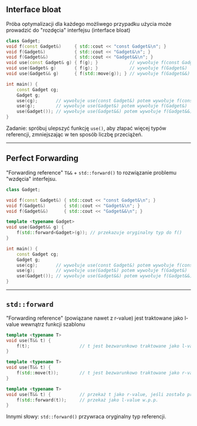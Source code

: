 <!-- .slide: style="font-size: 0.9em" -->
## Interface bloat

Próba optymalizacji dla każdego możliwego przypadku użycia może prowadzić do "rozdęcia" interfejsu (interface bloat)

```cpp
class Gadget;
void f(const Gadget&)     { std::cout << "const Gadget&\n"; }
void f(Gadget&)           { std::cout << "Gadget&\n"; }
void f(Gadget&&)          { std::cout << "Gadget&&\n"; }
void use(const Gadget& g) { f(g); }            // wywołuje f(const Gadget&)
void use(Gadget& g)       { f(g); }            // wywołuje f(Gadget&)
void use(Gadget&& g)      { f(std::move(g)); } // wywołuje f(Gadget&&)

int main() {
    const Gadget cg;
    Gadget g;
    use(cg);       // wywołuje use(const Gadget&) potem wywołuje f(const Gadget&)
    use(g);        // wywołuje use(Gadget&) potem wywołuje f(Gadget&)
    use(Gadget()); // wywołuje use(Gadget&&) potem wywołuje f(Gadget&&)
}
```

Zadanie: spróbuj ulepszyć funkcję `use()`, aby złapać więcej typów referencji, zmniejszając w ten sposób liczbę przeciążeń.
<!-- .element: class="fragment fade-in" -->

___

## Perfect Forwarding

"Forwarding reference" `T&&` + `std::forward()` to rozwiązanie problemu "wzdęcia" interfejsu.

```cpp
class Gadget;

void f(const Gadget&) { std::cout << "const Gadget&\n"; }
void f(Gadget&)       { std::cout << "Gadget&\n"; }
void f(Gadget&&)      { std::cout << "Gadget&&\n"; }

template <typename Gadget>
void use(Gadget&& g) {
    f(std::forward<Gadget>(g)); // przekazuje oryginalny typ do f()
}

int main() {
    const Gadget cg;
    Gadget g;
    use(cg);       // wywołuje use(const Gadget&) potem wywołuje f(const Gadget&)
    use(g);        // wywołuje use(Gadget&) potem wywołuje f(Gadget&)
    use(Gadget()); // wywołuje use(Gadget&&) potem wywołuje f(Gadget&&)
}
```

___
<!-- .slide: style="font-size: 0.9em" -->
## `std::forward`

"Forwarding reference" (powiązane nawet z r-value) jest traktowane jako l-value wewnątrz funkcji szablonu

```cpp
template <typename T>
void use(T&& t) {
    f(t);                   // t jest bezwarunkowo traktowane jako l-value
}
```
<!-- .element: class="fragment fade-in" -->

```cpp
template <typename T>
void use(T&& t) {
    f(std::move(t));        // t jest bezwarunkowo traktowane jako r-value
}
```
<!-- .element: class="fragment fade-in" -->

```cpp
template <typename T>
void use(T&& t) {           // przekaż t jako r-value, jeśli zostało przekazane r-value,
    f(std::forward(t));     // przekaż jako l-value w.p.p.
}
```
<!-- .element: class="fragment fade-in" -->

Innymi słowy: `std::forward()` przywraca oryginalny typ referencji.
<!-- .element: class="fragment fade-in" -->
